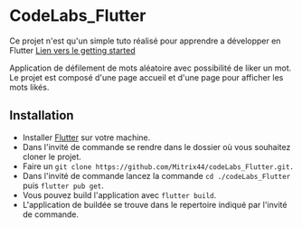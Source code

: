 # CodeLabs_Flutter

Ce projet n'est qu'un simple tuto réalisé pour apprendre a développer en Flutter [Lien vers le getting started](https://codelabs.developers.google.com/codelabs/flutter-codelab-first?hl=fr#0)

Application de défilement de mots aléatoire avec possibilité de liker un mot. Le projet est composé d'une page accueil et d'une page pour afficher les mots likés.

## Installation

- Installer [Flutter](https://docs.flutter.dev/get-started/install) sur votre machine.
- Dans l'invité de commande se rendre dans le dossier où vous souhaitez cloner le projet.
- Faire un `git clone https://github.com/Mitrix44/codeLabs_Flutter.git.`
- Dans l'invité de commande lancez la commande `cd ./codeLabs_Flutter` puis `flutter pub get`.
- Vous pouvez build l'application avec `flutter build`.
- L'application de buildée se trouve dans le repertoire indiqué par l'invité de commande.
